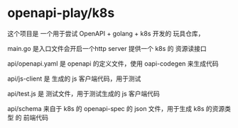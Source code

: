 # openapi-play/k8s

这个项目是 一个用于尝试 OpenAPI + golang + k8s 开发的 玩具仓库，

main.go 是入口文件会开启一个http server 提供一个 k8s 的 资源读接口

api/openapi.yaml 是 openapi 的定义文件，使用 oapi-codegen 来生成代码

api/js-client 是 生成的 js 客户端代码，用于测试

api/test.js 是 测试文件，用于测试生成的 js 客户端代码

api/schema 来自于 k8s 的 openapi-spec 的 json 文件，用于生成 k8s 的资源类型 的 前端代码
